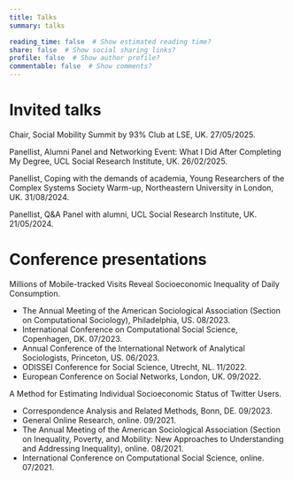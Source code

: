 ```yaml
---
title: Talks
summary: talks

reading_time: false  # Show estimated reading time?
share: false  # Show social sharing links?
profile: false  # Show author profile?
commentable: false  # Show comments?
---
```


# Invited talks

Chair, Social Mobility Summit by 93% Club at LSE, UK. 27/05/2025.

Panellist, Alumni Panel and Networking Event: What I Did After Completing My Degree, UCL Social Research Institute, UK. 26/02/2025.

Panellist, Coping with the demands of academia, Young Researchers of the
Complex Systems Society Warm-up, Northeastern University in London, UK. 31/08/2024.

Panellist, Q&A Panel with alumni, UCL Social Research Institute, UK. 21/05/2024.

# Conference presentations

Millions of Mobile-tracked Visits Reveal Socioeconomic Inequality of Daily Consumption.
- The Annual Meeting of the American Sociological Association (Section on Computational
Sociology), Philadelphia, US. 08/2023.
- International Conference on Computational Social Science, Copenhagen, DK. 07/2023.
- Annual Conference of the International Network of Analytical Sociologists, Princeton, US. 06/2023.
- ODISSEI Conference for Social Science, Utrecht, NL. 11/2022.
- European Conference on Social Networks, London, UK. 09/2022.

A Method for Estimating Individual Socioeconomic Status of Twitter Users. 
- Correspondence Analysis and Related Methods, Bonn, DE. 09/2023.
- General Online Research, online. 09/2021.
- The Annual Meeting of the American Sociological Association (Section on Inequality, Poverty, and Mobility: New Approaches to Understanding and Addressing Inequality), online. 08/2021.
- International Conference on Computational Social Science, online. 07/2021.
